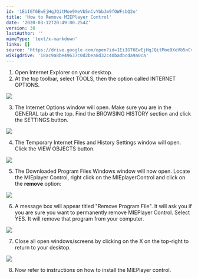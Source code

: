```yaml
---
id: '1EiIGT6EwEjHqJQitMoe9XeVb5nCvYbbJm9fOWFsbQ2o'
title: 'How to Remove MIEPlayer Control'
date: '2020-03-12T20:49:00.254Z'
version: 38
lastAuthor: ''
mimeType: 'text/x-markdown'
links: []
source: 'https://drive.google.com/open?id=1EiIGT6EwEjHqJQitMoe9XeVb5nCvYbbJm9fOWFsbQ2o'
wikigdrive: '18ac9a8be49637c0d2bea8d32c40badbcda9a0ca'
---
```

1. Open Internet Explorer on your desktop.
2. At the top toolbar, select TOOLS, then the option called INTERNET OPTIONS.


![](../how-to-remove-mieplayer-control.assets/586db13c45872adf0cc7d11ebb9db2f7.png)


3. The Internet Options window will open. Make sure you are in the GENERAL tab at the top. Find the BROWSING HISTORY section and click the SETTINGS button.


![](../how-to-remove-mieplayer-control.assets/59e59043c063cd19e9ad06dac9d6c164.png)


4. The Temporary Internet Files and History Settings window will open. Click the VIEW OBJECTS button.


![](../how-to-remove-mieplayer-control.assets/cb1e8950e59a9b89c2b671be4b1b67c3.png)


5. The Downloaded Program Files Windows window will now open. Locate the MIEplayer Control, right click on the MIEplayerControl and click on the <strong>remove</strong> option:


![](../how-to-remove-mieplayer-control.assets/cd0e8ff7e51324e92fb1c653dfe5dac4.png)


6. A message box will appear titled "Remove Program File". It will ask you if you are sure you want to permanently remove MIEPlayer Control. Select YES. It will remove that program from your computer.


![](../how-to-remove-mieplayer-control.assets/5b3400a89335ac1e9699af3408191d14.png)


7. Close all open windows/screens by clicking on the X on the top-right to return to your desktop.


![](../how-to-remove-mieplayer-control.assets/491fb7225255f5bbda5fa93c379c645e.png)


8. Now refer to instructions on how to install the MIEPlayer control.
